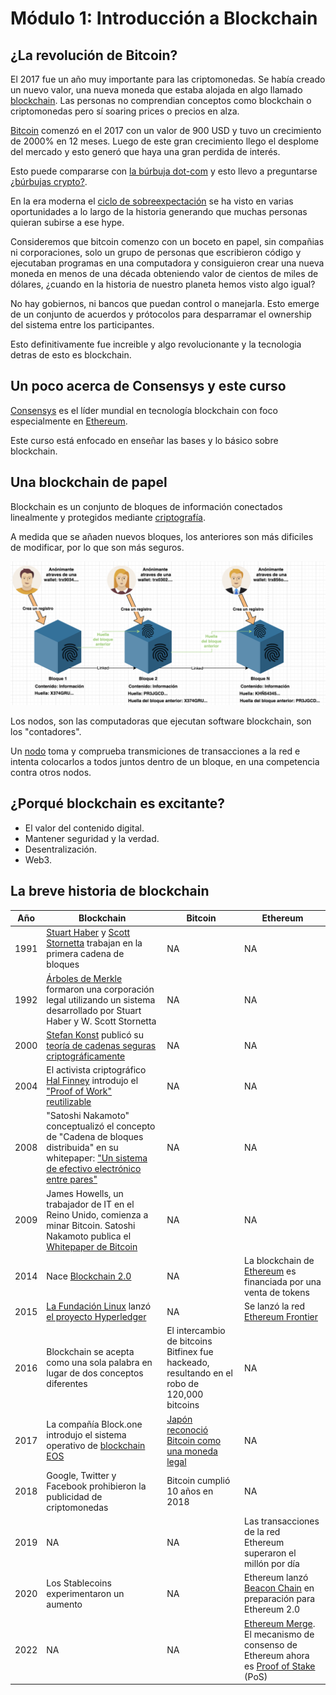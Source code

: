 # Módulo 1: Introducción a Blockchain

## ¿La revolución de Bitcoin?

El 2017 fue un año muy importante para las criptomonedas. Se había creado un nuevo valor, una nueva moneda que estaba alojada en algo llamado [blockchain][Blockchain wiki ES]. Las personas no comprendian conceptos como blockchain o criptomonedas pero sí soaring prices o precios en alza.

[Bitcoin][Bitcoin wiki ES] comenzó en el 2017 con un valor de 900 USD y tuvo un crecimiento de 2000% en 12 meses. Luego de este gran crecimiento llego el desplome del mercado y esto generó que haya una gran perdida de interés.

Esto puede compararse con [la búrbuja dot-com][Búrbuja dot-com wiki ES] y esto llevo a preguntarse [¿búrbujas crypto?][Búrbuja cripto wiki ES].

En la era moderna el [ciclo de sobreexpectación][Hype cycle wiki ES] se ha visto en varias oportunidades a lo largo de la historia generando que muchas personas quieran subirse a ese hype.

Consideremos que bitcoin comenzo con un boceto en papel, sin compañias ni corporaciones, solo un grupo de personas que escribieron código y ejecutaban programas en una computadora y consiguieron crear una nueva moneda en menos de una década obteniendo valor de cientos de miles de dólares, ¿cuando en la historia de nuestro planeta hemos visto algo igual?

No hay gobiernos, ni bancos que puedan control o manejarla. Esto emerge de un conjunto de acuerdos y prótocolos para desparramar el ownership del sistema entre los participantes.

Esto definitivamente fue increible y algo revolucionante y la tecnologia detras de esto es blockchain.

## Un poco acerca de Consensys y este curso

[Consensys][Consensys wiki EN] es el líder mundial en tecnología blockchain con foco especialmente en [Ethereum][Ethereum wiki ES].

Este curso está enfocado en enseñar las bases y lo básico sobre blockchain.

## Una blockchain de papel

Blockchain es un conjunto de bloques de información conectados linealmente y protegidos mediante [criptografía][Criptografía wiki ES].

A medida que se añaden nuevos bloques, los anteriores son más dificiles de modificar, por lo que son más seguros.

![](./assets/simple-blockchain-diagram.png)

Los nodos, son las computadoras que ejecutan software blockchain, son los "contadores".

Un [nodo][Nodo wiki ES] toma y comprueba transmiciones de transacciones a la red e intenta colocarlos a todos juntos dentro de un bloque, en una competencia contra otros nodos.

## ¿Porqué blockchain es excitante?

- El valor del contenido digital.
- Mantener seguridad y la verdad.
- Desentralización. 
- Web3.

## La breve historia de blockchain

| Año   | Blockchain                                                                                              | Bitcoin                                                | Ethereum                                                                     |
|-------|-----------------------------------------------------------------------------------------------------|--------------------------------------------------------|------------------------------------------------------------------------------|
| 1991  | [Stuart Haber][Stuart Haber wiki EN] y [Scott Stornetta][Scott Stornetta wiki EN] trabajan en la primera cadena de bloques                               | NA                                                     | NA                                                                           |
| 1992  | [Árboles de Merkle][Árboles de Merkle wiki ES] formaron una corporación legal utilizando un sistema desarrollado por Stuart Haber y W. Scott Stornetta | NA                                                     | NA                                                                           |
| 2000  | [Stefan Konst][Konst site GE] publicó su [teoría de cadenas seguras criptográficamente][Teoría de cadenas seguras criptográficamente GE]                                  | NA                                                     | NA                                                                           |
| 2004  | El activista criptográfico [Hal Finney][Hal Finney wiki ES] introdujo el ["Proof of Work" reutilizable][Proof of Work reutilizable EN]                       | NA                                                     | NA                                                                           |
| 2008  | "Satoshi Nakamoto" conceptualizó el concepto de "Cadena de bloques distribuida" en su whitepaper: ["Un sistema de efectivo electrónico entre pares"][Satoshi - Un sistema de efectivo electrónico entre pares EN] | NA                                                     | NA                                                                           |
| 2009  | James Howells, un trabajador de IT en el Reino Unido, comienza a minar Bitcoin. Satoshi Nakamoto publica el [Whitepaper de Bitcoin][Whitepaper Bitcoin ES] | NA                                                     | NA                                                                           |
| 2014  | Nace [Blockchain 2.0][Blockchain 2.0 sciencedirect EN]                                                                                  | NA                                                     | La blockchain de [Ethereum][ethereu.org] es financiada por una venta de tokens        |
| 2015  | [La Fundación Linux][The Linux fundation] lanzó [el proyecto Hyperledger][el proyecto Hyperledger]                                                     | NA                                                     | Se lanzó la red [Ethereum Frontier][Frontier network EN]                                             |
| 2016  | Blockchain se acepta como una sola palabra en lugar de dos conceptos diferentes                      | El intercambio de bitcoins Bitfinex fue hackeado, resultando en el robo de 120,000 bitcoins | NA                                                                           |
| 2017  | La compañía Block.one introdujo el sistema operativo de [blockchain EOS][EOS EN]                         | [Japón reconoció Bitcoin como una moneda legal][Japón legaliza Bitcoin criptonoticias ES]         | NA                                                                           |
| 2018  | Google, Twitter y Facebook prohibieron la publicidad de criptomonedas                                 | Bitcoin cumplió 10 años en 2018                       | NA                                                                           |
| 2019  | NA                                                                                                  | NA                                                     | Las transacciones de la red Ethereum superaron el millón por día              |
| 2020  | Los Stablecoins experimentaron un aumento                                                             | NA                                                     | Ethereum lanzó [Beacon Chain][Beacon Chain EN] en preparación para Ethereum 2.0                  |
| 2022  | NA                                                                                                  | NA                                                     | [Ethereum Merge][Ethereum merge EN]. El mecanismo de consenso de Ethereum ahora es [Proof of Stake][Proof of Stake wiki EN] (PoS) |

[Bitcoin wiki ES]: https://es.wikipedia.org/wiki/Historia_de_bitcoin
[Blockchain wiki ES]: https://es.wikipedia.org/wiki/Cadena_de_bloques
[Búrbuja dot-com wiki ES]: https://es.wikipedia.org/wiki/Burbuja_puntocom
[Hype cycle wiki ES]: https://es.wikipedia.org/wiki/Ciclo_de_sobreexpectaci%C3%B3n
[Búrbuja cripto wiki ES]: https://es.wikipedia.org/wiki/Burbuja_de_las_criptomonedas
[Consensys wiki EN]: https://en.wikipedia.org/wiki/Consensys
[Ethereum wiki ES]: https://es.wikipedia.org/wiki/Ethereum
[Criptografía wiki ES]: https://es.wikipedia.org/wiki/Criptograf%C3%ADa
[Nodo wiki ES]: https://es.wikipedia.org/wiki/Nodo_(inform%C3%A1tica)
[Konst site GE]: http://www.konst.de/
[Teoría de cadenas seguras criptográficamente GE]: http://www.konst.de/stefan/seclog.pdf
[Árboles de Merkle wiki ES]: https://es.wikipedia.org/wiki/%C3%81rbol_de_Merkle
[Proof of Work reutilizable EN]: https://nakamotoinstitute.org/finney/rpow/index.html
[Hal Finney wiki ES]: https://es.wikipedia.org/wiki/Hal_Finney
[Stuart Haber wiki EN]: https://en.wikipedia.org/wiki/Stuart_Haber
[Scott Stornetta wiki EN]: https://en.wikipedia.org/wiki/W._Scott_Stornetta
[Satoshi - Un sistema de efectivo electrónico entre pares EN]: https://bitcoin.org/bitcoin.pdf
[Whitepaper Bitcoin ES]: https://bitcoin.org/files/bitcoin-paper/bitcoin_es_latam.pdf
[Blockchain 2.0 sciencedirect EN]: https://www.sciencedirect.com/science/article/abs/pii/S006524582030070X
[el proyecto Hyperledger]: https://www.hyperledger.org/about
[The Linux fundation]: https://www.linuxfoundation.org/
[ethereu.org]: https://ethereum.org/es/what-is-ethereum/
[Frontier network EN]: https://ethereum.org/es/history/#frontier-thawing
[EOS EN]: https://eosnetwork.com/about-us/
[Japón legaliza Bitcoin criptonoticias ES]: https://www.criptonoticias.com/comunidad/adopcion/japon-legaliza-bitcoin-metodo-pago/
[Beacon Chain EN]: https://wiki.rugdoc.io/es/docs/what-is-the-beacon-chain/
[Ethereum merge EN]: https://ethereum.org/es/roadmap/merge/
[Proof of Stake wiki EN]: https://en.wikipedia.org/wiki/Proof_of_stake